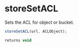 # storeSetACL

 Sets the ACL for object or bucket.

```javascript
storeSetACL(url, ACLObject);
```

```javascript
returns void
```
